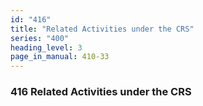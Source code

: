 ```yaml
---
id: "416"
title: "Related Activities under the CRS"
series: "400"
heading_level: 3
page_in_manual: 410-33
---
```


### 416 Related Activities under the CRS